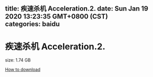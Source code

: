 
title: 疾速杀机 Acceleration.2.
date: Sun Jan 19 2020 13:23:35 GMT+0800 (CST)    
categories: baidu
---

# 疾速杀机 Acceleration.2.
size: 1.74 GB
 
 

[How to download](https://bpcam.bemobtrk.com/go/2ceec3aa-1ca2-46d6-b9ff-aaa5c184517c?jno=481)